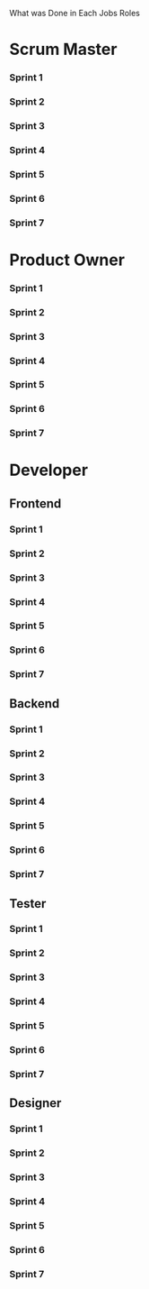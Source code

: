 What was Done in Each Jobs Roles
<h1>Scrum Master</h1>
<h3>Sprint 1</h3>


<h3>Sprint 2</h3>


<h3>Sprint 3</h3>


<h3>Sprint 4</h3>


<h3>Sprint 5</h3>


<h3>Sprint 6</h3>


<h3>Sprint 7</h3>


<h1>Product Owner</h1>
<h3>Sprint 1</h3>


<h3>Sprint 2</h3>


<h3>Sprint 3</h3>


<h3>Sprint 4</h3>


<h3>Sprint 5</h3>


<h3>Sprint 6</h3>


<h3>Sprint 7</h3>


<h1>Developer</h1>
<h2>Frontend</h2>
<h3>Sprint 1</h3>


<h3>Sprint 2</h3>


<h3>Sprint 3</h3>


<h3>Sprint 4</h3>


<h3>Sprint 5</h3>


<h3>Sprint 6</h3>


<h3>Sprint 7</h3>


<h2>Backend</h2>
<h3>Sprint 1</h3>


<h3>Sprint 2</h3>


<h3>Sprint 3</h3>


<h3>Sprint 4</h3>


<h3>Sprint 5</h3>


<h3>Sprint 6</h3>


<h3>Sprint 7</h3>


<h2>Tester</h2>
<h3>Sprint 1</h3>


<h3>Sprint 2</h3>


<h3>Sprint 3</h3>


<h3>Sprint 4</h3>


<h3>Sprint 5</h3>


<h3>Sprint 6</h3>


<h3>Sprint 7</h3>


<h2>Designer</h2>
<h3>Sprint 1</h3>


<h3>Sprint 2</h3>


<h3>Sprint 3</h3>


<h3>Sprint 4</h3>


<h3>Sprint 5</h3>


<h3>Sprint 6</h3>


<h3>Sprint 7</h3>
